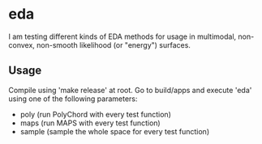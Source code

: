 # eda
I am testing different kinds of EDA methods for usage in multimodal, non-convex, non-smooth likelihood (or "energy") surfaces.

## Usage
Compile using 'make release' at root. Go to build/apps and execute 'eda' using
one of the following parameters:
 - poly (run PolyChord with every test function)
 - maps (run MAPS with every test function)
 - sample (sample the whole space for every test function)
